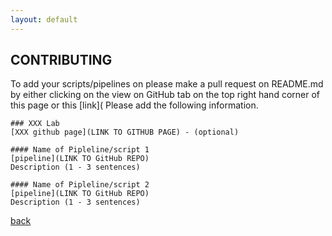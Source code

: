 ```yaml
---
layout: default
---
```


## CONTRIBUTING

To add your scripts/pipelines on please make a pull  request on README.md by either clicking on the view on GitHub tab on the top right hand corner of this page or this [link]( 
Please add the following information. 

```
### XXX Lab
[XXX github page](LINK TO GITHUB PAGE) - (optional)

#### Name of Pipleline/script 1
[pipeline](LINK TO GitHub REPO)
Description (1 - 3 sentences)

#### Name of Pipleline/script 2
[pipeline](LINK TO GitHub REPO)
Description (1 - 3 sentences)
```


[back](./)
